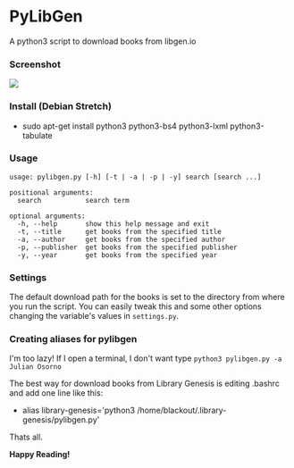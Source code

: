 # PyLibGen
A python3 script to download books from libgen.io

### Screenshot

![](https://i.imgur.com/FCLF4OQ.jpg)

### Install (Debian Stretch)

- sudo apt-get install python3 python3-bs4 python3-lxml python3-tabulate

### Usage

```
usage: pylibgen.py [-h] [-t | -a | -p | -y] search [search ...]

positional arguments:
  search           search term

optional arguments:
  -h, --help       show this help message and exit
  -t, --title      get books from the specified title
  -a, --author     get books from the specified author
  -p, --publisher  get books from the specified publisher
  -y, --year       get books from the specified year
```

### Settings

The default download path for the books is set to the directory from where you run the script. You can easily tweak this and some other options changing the variable's values in ``settings.py``.

### Creating aliases for pylibgen

I'm too lazy! If I open a terminal, I don't want type ``python3 pylibgen.py -a Julian Osorno``

The best way for download books from Library Genesis is editing .bashrc and add one line like this:

- alias library-genesis='python3 /home/blackout/.library-genesis/pylibgen.py'

Thats all.

**Happy Reading!**
